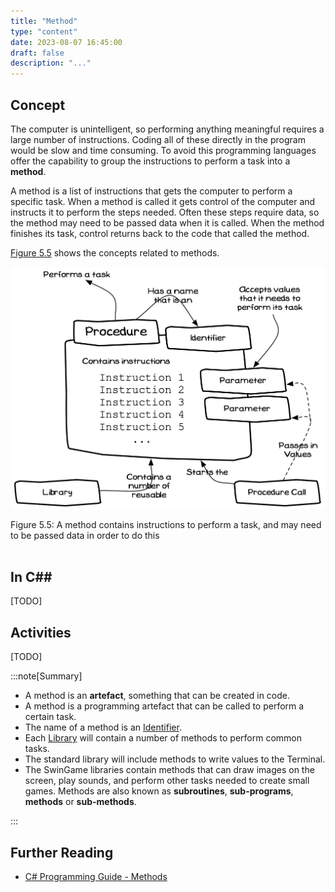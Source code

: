 ```yaml
---
title: "Method"
type: "content"
date: 2023-08-07 16:45:00
draft: false
description: "..."
---
```


## Concept

The computer is unintelligent, so performing anything meaningful requires a large number of instructions. Coding all of these directly in the program would be slow and time consuming. To avoid this programming languages offer the capability to group the instructions to perform a task into a **method**.

A method is a list of instructions that gets the computer to perform a specific task. When a method is called it gets control of the computer and instructs it to perform the steps needed. Often these steps require data, so the method may need to be passed data when it is called. When the method finishes its task, control returns back to the code that called the method.

[Figure 5.5](#FigureMethod) shows the concepts related to methods.

<a id="FigureMethod"></a>

![Figure 5.5 A method contains instructions to perform a task, and may need to be passed data in order to do this](./images/program-creation/Method.png "A method calls runs a method, passing in values for the method to use")
<div class="caption"><span class="caption-figure-nbr">Figure 5.5: </span>A method contains instructions to perform a task, and may need to be passed data in order to do this</div><br/>

## In C##

[TODO]

## Activities
[TODO]

:::note[Summary]

- A method is an **artefact**, something that can be created in code.
- A method is a programming artefact that can be called to perform a certain task.
- The name of a method is an [Identifier](../identifier).
- Each [Library](../library) will contain a number of methods to perform common tasks.
- The standard library will include methods to write values to the Terminal.
- The SwinGame libraries contain methods that can draw images on the screen,
play sounds, and perform other tasks needed to create small games.
Methods are also known as **subroutines**, **sub-programs**, **methods** or **sub-methods**.

:::

## Further Reading

- [C# Programming Guide - Methods](https://learn.microsoft.com/en-us/dotnet/csharp/programming-guide/classes-and-structs/methods)